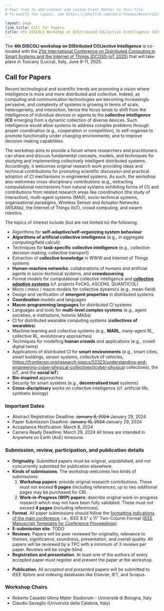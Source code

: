 ```yaml
---
# Feel free to add content and custom Front Matter to this file.
# To modify the layout, see https://jekyllrb.com/docs/themes/#overriding-theme-defaults

layout: page
link_title: Call for Papers
title: 4th DISCOLI Workshop on DIStributed COLlective Intelligence (DISCOLI 2025)
---
```


The **4th DISCOLI workshop on DIStributed COLlective Intelligence** is co-located with the [21st International Conference on Distributed Computing in Smart Systems and the Internet of Things (DCOSS-IoT 2025)](https://dcoss.org/) that will take place in Tuscany (Lucca), Italy, June 9-11, 2025.

## Call for Papers 
<!-- -- [pdf](assets/cfp-discoli-2025.pdf) -->

Recent technological and scientific trends are promoting a vision where intelligence is more and more distributed and collective. Indeed, as computing and communication technologies are becoming increasingly pervasive, and complexity of systems is growing in terms of scale, heterogeneity, and interaction, hence the focus tends to shift from the intelligence of individual devices or agents to the **collective intelligence (CI)** emerging from a dynamic collection of diverse devices. Such intelligence would allow systems to address complex problems through proper coordination (e.g., cooperation or competition), to self-organise to promote functionality under changing environments, and to improve decision-making capabilities.

The workshop aims to provide a forum where researchers and practitioners can share and discuss fundamental concepts, models, and techniques for studying and implementing collectively intelligent distributed systems. Accordingly, it welcomes original research work providing ideas and technical contributions for promoting scientific discussion and practical adoption of CI mechanisms in engineered systems. As such, the workshop also welcomes cross-disciplinary contributions (e.g., extracting computational mechanisms from natural systems exhibiting forms of CI) and contributions from related research areas like coordination (the study of interaction), multi-agent systems (MAS), socio-technical systems, organisational paradigms, Wireless Sensor and Actuator Networks (WSANs), the Internet of Things (IoT), crowd computing, and swarm robotics.

The topics of interest include (but are not limited to) the following:

- Algorithms for **self-adaptive/self-organizing system behaviour**
- **Algorithms of artificial collective intelligence** (e.g., in aggregate computing/field calculi)
- Techniques for **task-specific collective intelligence** (e.g., collective decision-making, collective transport)
- Extraction of **collective knowledge** in WWW and Internet of Things systems
- **Human-machine networks**: collaborations of humans and artificial agents in socio-technical systems, and **crowdsourcing**
- Formal models for computational collective intelligence and [**collective adaptive systems**](https://ecas-workshop.github.io/) (cf. projects FoCAS, ASCENS, QUANTICOL)
- Micro / meso / macro models for collective dynamics (e.g., mean-field)
- Design and verification of **emergent properties** in distributed systems
- **Coordination** models and languages
- **Macro-programming languages** for distributed CI systems
- Languages and tools for **multi-level complex systems** (e.g., agent societies, e-institutions, holonic MASs)
- CI for distributed wearable computing systems (**collectives of wearables**)
- Machine learning and collective systems (e.g., **MARL**, many-agent RL, collective RL, evolutionary approaches)
- Techniques for modelling **human crowds** and applications (e.g., crowd digital twins)
- Applications of distributed CI for **smart environments** (e.g., smart cities, smart buildings, sensor systems, collective of vehicles, [https://frontiersin.org/research-topics/52323/understanding-and-engineering-cyber-physical-collectives](cyber-physical collectives), the IoT, and the **social IoT**)
- **Bio-inspired** approaches
- Security for smart systems (e.g., **decentralised trust** systems)
- **Cross-disciplinary** works on collective intelligence (cf. artificial life, synthetic biology)

### Important Dates

- Abstract Registration Deadline: <s> January 8, 2024 </s> January 29, 2024
- Paper Submission Deadline: <s> January 15, 2024 </s> January 29, 2024
- Acceptance Notification: March 8, 2024
- Camera Ready Deadline: March 29, 2024
All times are intended in Anywhere on Earth (AoE) timezone.
### Submission, review, participation, and publication details

- **Originality**. Submitted papers must be original, unpublished, and not concurrently submitted for publication elsewhere.
- **Kinds of submissions**. The workshop welcomes two kinds of submissions:
    1. **Workshop papers**: provide original research contributions. These must not exceed **6 pages** (including references; up to two additional pages may be purchased for CR).
    2. **Work-in-Progress (WIP) papers**: describe original work-in-progress research which may not have been fully validated. These must not exceed **4 pages** (including references).
- **Format**. All paper submissions should follow the [formatting indications of the main conference](https://dcoss.org/call-for-papers/), i.e.,  IEEE 8.5" x 11" Two-Column Format ([IEEE Manuscript Templates for Conference Proceedings](https://www.ieee.org/conferences/publishing/templates.html)).
- **E-submission site**: TODO <!-- <https://easychair.org/conferences/?conf=discoli2024> -->
- **Reviews**. Papers will be peer reviewed for originality, relevance to themes, significance, soundness, presentation, and overall quality. All papers will be reviewed by a TPC with a minimum of 3 reviews per paper. Reviews will be single-blind.
- **Registration and presentation**. At least one of the authors of every accepted paper must register and present the paper at the workshop. 
<!-- The author should fill the form in the accepted paper letter to the authors (details [here](https://dcoss.org/camera-ready-instructions/)).
Along with the permit form filled in and signed by the person who will present the paper at the conference, the presenter should also send a passport copy and photo (official documents standard) to the following email addresses by March 30th:
Enrico Natalizio <enrico.natalizio@tii.ae>
Andrew Chopra <andrew.chopra@tii.ae>
-->
- **Publication**. All *accepted and presented* papers will be submitted to *IEEE Xplore* and indexing databases like Elsevier, IET, and Scopus.

<!--
- **Special issue**. A special issue on an ISI-impacted journal will be organised. A set of high-quality papers from DISCOLI will be invited to submit an extended contribution.
    * Consider submitting your work to the [SI on "Understanding and Engineering Cyber-Physical Collectives" in Frontiers in Robotics and AI (Scimago Ranking: Q2)](https://www.frontiersin.org/research-topics/52323/understanding-and-engineering-cyber-physical-collectives).
-->

### Workshop Chairs

- Roberto Casadei (Alma Mater Studiorum - Università di Bologna, Italy
- Claudio Savaglio (Università della Calabria, Italy)

<!--
- Pietro Manzoni (Universitat Politècnica de València, Spain)
 -->
